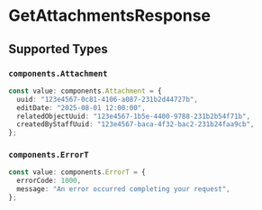 # GetAttachmentsResponse


## Supported Types

### `components.Attachment`

```typescript
const value: components.Attachment = {
  uuid: "123e4567-0c81-4106-a087-231b2d44727b",
  editDate: "2025-08-01 12:00:00",
  relatedObjectUuid: "123e4567-1b5e-4400-9788-231b2b54f71b",
  createdByStaffUuid: "123e4567-baca-4f32-bac2-231b24faa9cb",
};
```

### `components.ErrorT`

```typescript
const value: components.ErrorT = {
  errorCode: 1000,
  message: "An error occurred completing your request",
};
```

